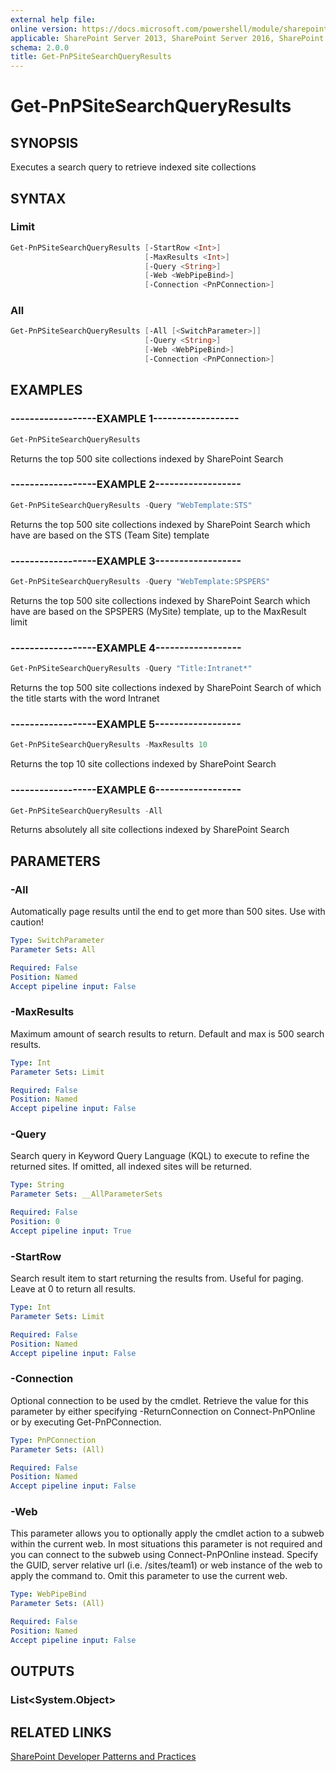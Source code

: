 ```yaml
---
external help file:
online version: https://docs.microsoft.com/powershell/module/sharepoint-pnp/get-pnpsitesearchqueryresults
applicable: SharePoint Server 2013, SharePoint Server 2016, SharePoint Server 2019, SharePoint Online
schema: 2.0.0
title: Get-PnPSiteSearchQueryResults
---
```


# Get-PnPSiteSearchQueryResults

## SYNOPSIS
Executes a search query to retrieve indexed site collections

## SYNTAX 

### Limit
```powershell
Get-PnPSiteSearchQueryResults [-StartRow <Int>]
                              [-MaxResults <Int>]
                              [-Query <String>]
                              [-Web <WebPipeBind>]
                              [-Connection <PnPConnection>]
```

### All
```powershell
Get-PnPSiteSearchQueryResults [-All [<SwitchParameter>]]
                              [-Query <String>]
                              [-Web <WebPipeBind>]
                              [-Connection <PnPConnection>]
```

## EXAMPLES

### ------------------EXAMPLE 1------------------
```powershell
Get-PnPSiteSearchQueryResults
```

Returns the top 500 site collections indexed by SharePoint Search

### ------------------EXAMPLE 2------------------
```powershell
Get-PnPSiteSearchQueryResults -Query "WebTemplate:STS"
```

Returns the top 500 site collections indexed by SharePoint Search which have are based on the STS (Team Site) template

### ------------------EXAMPLE 3------------------
```powershell
Get-PnPSiteSearchQueryResults -Query "WebTemplate:SPSPERS"
```

Returns the top 500 site collections indexed by SharePoint Search which have are based on the SPSPERS (MySite) template, up to the MaxResult limit

### ------------------EXAMPLE 4------------------
```powershell
Get-PnPSiteSearchQueryResults -Query "Title:Intranet*"
```

Returns the top 500 site collections indexed by SharePoint Search of which the title starts with the word Intranet

### ------------------EXAMPLE 5------------------
```powershell
Get-PnPSiteSearchQueryResults -MaxResults 10
```

Returns the top 10 site collections indexed by SharePoint Search

### ------------------EXAMPLE 6------------------
```powershell
Get-PnPSiteSearchQueryResults -All
```

Returns absolutely all site collections indexed by SharePoint Search

## PARAMETERS

### -All
Automatically page results until the end to get more than 500 sites. Use with caution!

```yaml
Type: SwitchParameter
Parameter Sets: All

Required: False
Position: Named
Accept pipeline input: False
```

### -MaxResults
Maximum amount of search results to return. Default and max is 500 search results.

```yaml
Type: Int
Parameter Sets: Limit

Required: False
Position: Named
Accept pipeline input: False
```

### -Query
Search query in Keyword Query Language (KQL) to execute to refine the returned sites. If omitted, all indexed sites will be returned.

```yaml
Type: String
Parameter Sets: __AllParameterSets

Required: False
Position: 0
Accept pipeline input: True
```

### -StartRow
Search result item to start returning the results from. Useful for paging. Leave at 0 to return all results.

```yaml
Type: Int
Parameter Sets: Limit

Required: False
Position: Named
Accept pipeline input: False
```

### -Connection
Optional connection to be used by the cmdlet. Retrieve the value for this parameter by either specifying -ReturnConnection on Connect-PnPOnline or by executing Get-PnPConnection.

```yaml
Type: PnPConnection
Parameter Sets: (All)

Required: False
Position: Named
Accept pipeline input: False
```

### -Web
This parameter allows you to optionally apply the cmdlet action to a subweb within the current web. In most situations this parameter is not required and you can connect to the subweb using Connect-PnPOnline instead. Specify the GUID, server relative url (i.e. /sites/team1) or web instance of the web to apply the command to. Omit this parameter to use the current web.

```yaml
Type: WebPipeBind
Parameter Sets: (All)

Required: False
Position: Named
Accept pipeline input: False
```

## OUTPUTS

### List<System.Object>

## RELATED LINKS

[SharePoint Developer Patterns and Practices](https://aka.ms/sppnp)